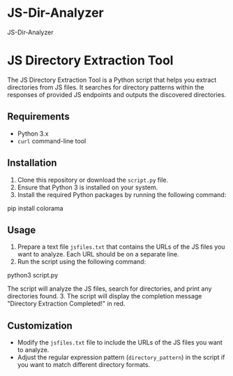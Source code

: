# JS-Dir-Analyzer
JS-Dir-Analyzer

# JS Directory Extraction Tool

The JS Directory Extraction Tool is a Python script that helps you extract directories from JS files. It searches for directory patterns within the responses of provided JS endpoints and outputs the discovered directories.

## Requirements

- Python 3.x
- `curl` command-line tool

## Installation

1. Clone this repository or download the `script.py` file.
2. Ensure that Python 3 is installed on your system.
3. Install the required Python packages by running the following command:

pip install colorama

## Usage

1. Prepare a text file `jsfiles.txt` that contains the URLs of the JS files you want to analyze. Each URL should be on a separate line.
2. Run the script using the following command:

python3 script.py

The script will analyze the JS files, search for directories, and print any directories found.
3. The script will display the completion message "Directory Extraction Completed!" in red.

## Customization

- Modify the `jsfiles.txt` file to include the URLs of the JS files you want to analyze.
- Adjust the regular expression pattern (`directory_pattern`) in the script if you want to match different directory formats.


